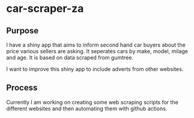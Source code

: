 # car-scraper-za

## Purpose

I have a shiny app that aims to inform second hand car buyers about the price various sellers are asking. It seperates cars by make, model, milage and age. It is based on data scraped from gumtree.

I want to improve this shiny app to include adverts from other websites.

## Process

Currently I am working on creating some web scraping scripts for the different websites and then automating them with github actions.